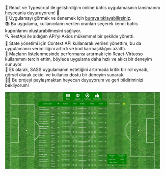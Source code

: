 
🚀 React ve Typescript ile geliştirdiğim online bahis uygulamasının lansmanını heyecanla duyuruyorum! 🎉<br />
🔗 Uygulamayı görmek ve denemek için [buraya tıklayabilirsiniz](https://e-bet.vercel.app/).<br />
📚 Bu uygulama, kullanıcıların verilen oranları seçerek kendi bahis kuponlarını oluşturabilmesini sağlıyor.<br />
🔍 RestApi ile aldığım API'yi Axios mükemmel bir şekilde yönetti.<br />
🔄 State yönetimi için Context API kullanarak verileri yönettim, bu da uygulamanın verimliliğini artırdı ve kod karmaşıklığını azalttı.<br />
💼 Maçların listelenmesinde performansı artırmak için React-Virtuoso kullanımını tercih ettim, böylece uygulama daha hızlı ve akıcı bir deneyim sunuyor.<br />
💅 Ek olarak, SASS uygulamanın estetiğini artırmada kritik bir rol oynadı, görsel olarak çekici ve kullanıcı dostu bir deneyim sunarak.<br />
👨‍💻 Bu projeyi paylaşmaktan heyecan duyuyorum ve geri bildiriminizi bekliyorum!


<img src="./src/assets/images/eBet.png" alt="web" style="height: 600;">
